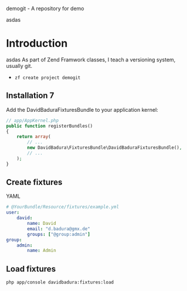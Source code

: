 demogit - A repository for demo

asdas

# Introduction
asdas
As part of Zend Framwork classes, I teach a versioning system, usually git.

- `zf create project demogit`


Installation 7
------------

Add the DavidBaduraFixturesBundle to your application kernel:

``` php
// app/AppKernel.php
public function registerBundles()
{
    return array(
        // ...
        new DavidBadura\FixturesBundle\DavidBaduraFixturesBundle(),
        // ...
    );
}
```




Create fixtures
---------------


YAML

``` yaml
# @YourBundle/Resource/fixtures/example.yml
user:
    david:
        name: David
        email: "d.badura@gmx.de"
        groups: ["@group:admin"]
group:
    admin:
        name: Admin
```


Load fixtures
-------------

``` shell
php app/console davidbadura:fixtures:load
```

